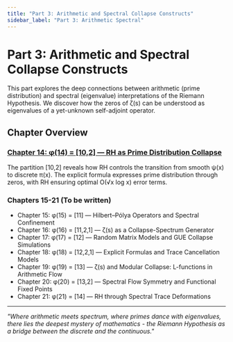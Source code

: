 ```yaml
---
title: "Part 3: Arithmetic and Spectral Collapse Constructs"
sidebar_label: "Part 3: Arithmetic Spectral"
---
```


# Part 3: Arithmetic and Spectral Collapse Constructs

This part explores the deep connections between arithmetic (prime distribution) and spectral (eigenvalue) interpretations of the Riemann Hypothesis. We discover how the zeros of ζ(s) can be understood as eigenvalues of a yet-unknown self-adjoint operator.

## Chapter Overview

### [Chapter 14: φ(14) = [10,2] — RH as Prime Distribution Collapse](chapter-14-prime-distribution-collapse.md)
The partition [10,2] reveals how RH controls the transition from smooth ψ(x) to discrete π(x). The explicit formula expresses prime distribution through zeros, with RH ensuring optimal O(√x log x) error terms.

### Chapters 15-21 (To be written)
- Chapter 15: φ(15) = [11] — Hilbert–Pólya Operators and Spectral Confinement
- Chapter 16: φ(16) = [11,2,1] — ζ(s) as a Collapse-Spectrum Generator
- Chapter 17: φ(17) = [12] — Random Matrix Models and GUE Collapse Simulations
- Chapter 18: φ(18) = [12,2,1] — Explicit Formulas and Trace Cancellation Models
- Chapter 19: φ(19) = [13] — ζ(s) and Modular Collapse: L-functions in Arithmetic Flow
- Chapter 20: φ(20) = [13,2] — Spectral Flow Symmetry and Functional Fixed Points
- Chapter 21: φ(21) = [14] — RH through Spectral Trace Deformations

---

*"Where arithmetic meets spectrum, where primes dance with eigenvalues, there lies the deepest mystery of mathematics - the Riemann Hypothesis as a bridge between the discrete and the continuous."*